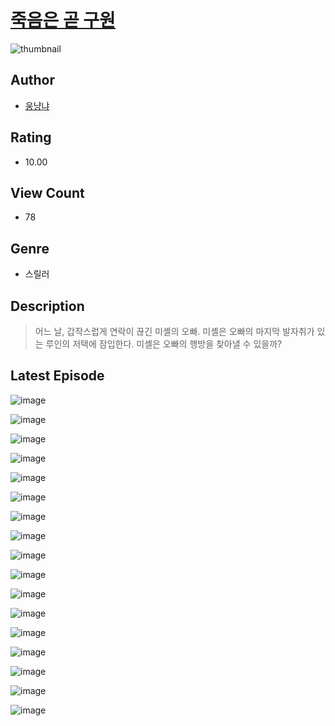 # [죽음은 곧 구원](https://comic.naver.com/challenge/list?titleId=810905)
![thumbnail](https://image-comic.pstatic.net/user_contents_data/challenge_comic/2023/05/25/263278/upload_4122822486489850424_480x623.jpeg)

## Author
- [웅냥냐](https://comic.naver.com/artistTitle?id=263278)

## Rating
- 10.00

## View Count
- 78

## Genre
- 스릴러

## Description
> 어느 날, 갑작스럽게 연락이 끊긴 미셸의 오빠. 미셸은 오빠의 마지막 발자취가 있는 루인의 저택에 잠입한다. 미셸은 오빠의 행방을 찾아낼 수 있을까?


## Latest Episode
![image](https://image-comic.pstatic.net/user_contents_data/challenge_comic/2023/05/25/263278/upload_7003490380846086194.jpeg)

![image](https://image-comic.pstatic.net/user_contents_data/challenge_comic/2023/05/25/263278/upload_7018071915092064312.jpeg)

![image](https://image-comic.pstatic.net/user_contents_data/challenge_comic/2023/05/25/263278/upload_3978476413876580449.jpeg)

![image](https://image-comic.pstatic.net/user_contents_data/challenge_comic/2023/05/25/263278/upload_7305511713123610677.jpeg)

![image](https://image-comic.pstatic.net/user_contents_data/challenge_comic/2023/05/25/263278/upload_3703754634060654129.jpeg)

![image](https://image-comic.pstatic.net/user_contents_data/challenge_comic/2023/05/25/263278/upload_7291672160265384240.jpeg)

![image](https://image-comic.pstatic.net/user_contents_data/challenge_comic/2023/05/25/263278/upload_7005175718215037494.jpeg)

![image](https://image-comic.pstatic.net/user_contents_data/challenge_comic/2023/05/25/263278/upload_3545565704964093026.jpeg)

![image](https://image-comic.pstatic.net/user_contents_data/challenge_comic/2023/05/25/263278/upload_3978198207366849847.jpeg)

![image](https://image-comic.pstatic.net/user_contents_data/challenge_comic/2023/05/25/263278/upload_3977581596866983012.jpeg)

![image](https://image-comic.pstatic.net/user_contents_data/challenge_comic/2023/05/25/263278/upload_3760560885163307060.jpeg)

![image](https://image-comic.pstatic.net/user_contents_data/challenge_comic/2023/05/25/263278/upload_7293127019518505273.jpeg)

![image](https://image-comic.pstatic.net/user_contents_data/challenge_comic/2023/05/25/263278/upload_3761966267161983028.jpeg)

![image](https://image-comic.pstatic.net/user_contents_data/challenge_comic/2023/05/25/263278/upload_3760850051654758708.jpeg)

![image](https://image-comic.pstatic.net/user_contents_data/challenge_comic/2023/05/25/263278/upload_3835150658755323447.jpeg)

![image](https://image-comic.pstatic.net/user_contents_data/challenge_comic/2023/05/25/263278/upload_7292564087519720753.jpeg)

![image](https://image-comic.pstatic.net/user_contents_data/challenge_comic/2023/05/25/263278/upload_3762588405254469428.jpeg)
